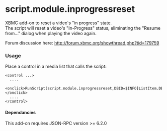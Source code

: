 # script.module.inprogressreset
XBMC add-on to reset a video's "in progress" state.  
The script will reset a video's "In-Progress" status, eliminating the "Resume from..." dialog when playing the video again.

Forum discussion here: http://forum.xbmc.org/showthread.php?tid=179759

### Usage
Place a control in a media list that calls the script:

    <control ...>
      ....
      <onclick>RunScript(script.module.inprogressreset,DBID=$INFO[ListItem.DBID])</onclick>
      ....
    </control>

#### Dependancies
This add-on requires JSON-RPC version >= 6.2.0
